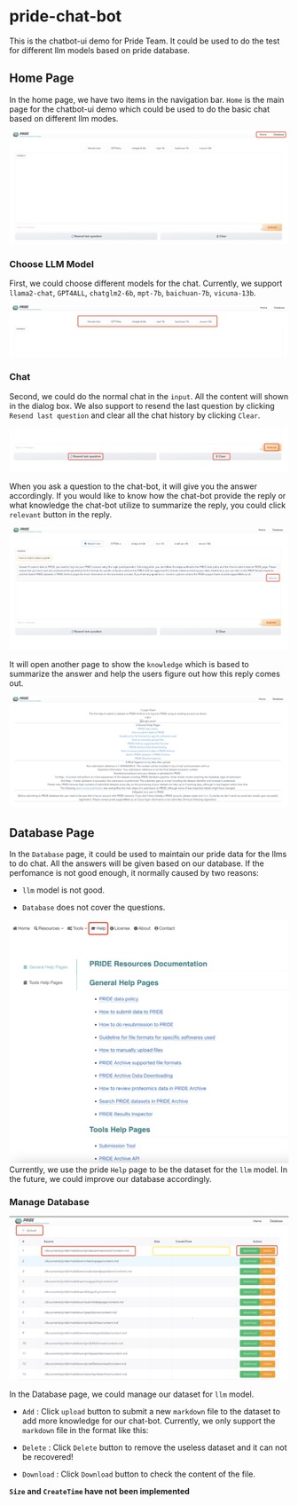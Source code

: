 # pride-chat-bot
This is the chatbot-ui demo for Pride Team. It could be used to do the test for different llm models based on pride database.

## Home Page

In the home page, we have two items in the navigation bar. `Home` is the main page for the chatbot-ui demo which could be used to do the basic chat based on different llm modes.

![Home](https://github.com/shabai517/chat-ui-public/blob/main/readme_image/home.jpg) 

### Choose LLM Model

First, we could choose different models for the chat. Currently, we support `llama2-chat`, `GPT4ALL`, `chatglm2-6b`, `mpt-7b`, `baichuan-7b`, `vicuna-13b`.

![Flow Chart](https://github.com/shabai517/chat-ui-public/blob/main/readme_image/llm_models.jpg) 

### Chat
Second, we could do the normal chat in the `input`. All the content will shown in the dialog box. We also support to resend the last question by clicking `Resend last question` and clear all the chat history by clicking `Clear`.

![Chat](https://github.com/shabai517/chat-ui-public/blob/main/readme_image/chat.jpg)

When you ask a question to the chat-bot, it will give you the answer accordingly. If you would like to know how the chat-bot provide the reply or what knowledge the chat-bot utilize to summarize the reply, you could click `relevant` button in the reply.

![Relevant](https://github.com/shabai517/chat-ui-public/blob/main/readme_image/relevant.jpg)

It will open another page to show the `knowledge` which is based to summarize the answer and help the users figure out how this reply comes out.

![Knowledge](https://github.com/shabai517/chat-ui-public/blob/main/readme_image/knowledge.jpg)

## Database Page

In the `Database` page, it could be used to maintain our pride data for the llms to do chat. All the answers will be given based on our database. If the perfomance is not good enough, it normally caused by two reasons:

- `llm` model is not good.

- `Database` does not cover the questions.

![Help Page](https://github.com/shabai517/chat-ui-public/blob/main/readme_image/pride_help.jpg)
Currently, we use the pride `Help` page to be the dataset for the `llm` model. In the future, we could improve our database accordingly.


### Manage Database

![Database](https://github.com/shabai517/chat-ui-public/blob/main/readme_image/database.jpg)

In the Database page, we could manage our dataset for `llm` model. 

- `Add` : Click `upload` button to submit a new `markdown` file to the dataset to add more knowledge for our chat-bot. Currently, we only support the `markdown` file in the format like this: 

- `Delete` : Click `Delete` button to remove the useless dataset and it can not be recovered!

- `Download` : Click `Download` button to check the content of the file.

**`Size` and `CreateTime` have not been implemented** 





